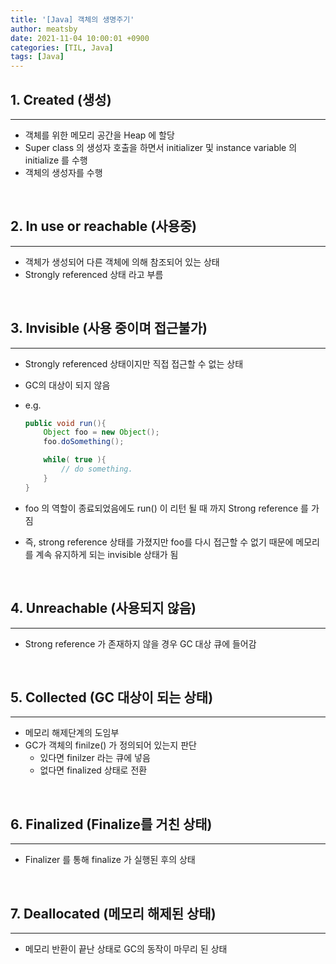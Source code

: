 ```yaml
---
title: '[Java] 객체의 생명주기'
author: meatsby
date: 2021-11-04 10:00:01 +0900
categories: [TIL, Java]
tags: [Java]
---
```


## **1. Created (생성)**

---

- 객체를 위한 메모리 공간을 Heap 에 할당
- Super class 의 생성자 호출을 하면서 initializer 및 instance variable 의 initialize 를 수행
- 객체의 생성자를 수행

<br>

## **2. In use or reachable (사용중)**

---

- 객체가 생성되어 다른 객체에 의해 참조되어 있는 상태
- Strongly referenced 상태 라고 부름

<br>

## **3. Invisible (사용 중이며 접근불가)**

---

- Strongly referenced 상태이지만 직접 접근할 수 없는 상태
- GC의 대상이 되지 않음
- e.g.
    
    ```java
    public void run(){
        Object foo = new Object();
        foo.doSomething();
    
        while( true ){
            // do something.
        }
    }
    ```
    
- foo 의 역할이 종료되었음에도 run() 이 리턴 될 때 까지 Strong reference 를 가짐
- 즉, strong reference 상태를 가졌지만 foo를 다시 접근할 수 없기 때문에 메모리를 계속 유지하게 되는 invisible 상태가 됨

<br>

## **4. Unreachable (사용되지 않음)**

---

- Strong reference 가 존재하지 않을 경우 GC 대상 큐에 들어감

<br>

## **5. Collected (GC 대상이 되는 상태)**

---

- 메모리 해제단계의 도임부
- GC가 객체의 finilze() 가 정의되어 있는지 판단
    - 있다면 finilzer 라는 큐에 넣음
    - 없다면 finalized 상태로 전환

<br>

## **6. Finalized (Finalize를 거친 상태)**

---

- Finalizer 를 통해 finalize 가 실행된 후의 상태

<br>

## **7. Deallocated (메모리 해제된 상태)**

---

- 메모리 반환이 끝난 상태로 GC의 동작이 마무리 된 상태